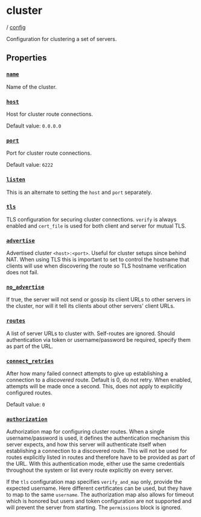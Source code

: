 # cluster

/ [config](/ref/config/index.md) 

Configuration for clustering a set of servers.

## Properties

### [`name`](/ref/config/name/index.md)

Name of the cluster.

### [`host`](/ref/config/host/index.md)

Host for cluster route connections.

Default value: `0.0.0.0`

### [`port`](/ref/config/port/index.md)

Port for cluster route connections.

Default value: `6222`

### [`listen`](/ref/config/listen/index.md)

This is an alternate to setting the `host` and `port` separately.

### [`tls`](/ref/config/tls/index.md)

TLS configuration for securing cluster connections.
`verify` is always enabled and `cert_file` is used for
both client and server for mutual TLS.

### [`advertise`](/ref/config/advertise/index.md)

Advertised cluster `<host>:<port>`. Useful for cluster setups since
behind NAT. When using TLS this is important to set to control the
hostname that clients will use when discovering the route so TLS
hostname verification does not fail.

### [`no_advertise`](/ref/config/no_advertise/index.md)

If true, the server will not send or gossip its client URLs to other servers in the cluster, nor
will it tell its clients about other servers' client URLs.

### [`routes`](/ref/config/routes/index.md)

A list of server URLs to cluster with. Self-routes are ignored. Should authentication via token or username/password
be required, specify them as part of the URL.

### [`connect_retries`](/ref/config/connect_retries/index.md)

After how many failed connect attempts to give up establishing a connection to a *discovered* route. Default is 0, do not retry.
When enabled, attempts will be made once a second. This, does not apply to explicitly configured routes.

Default value: `0`

### [`authorization`](/ref/config/authorization/index.md)

Authorization map for configuring cluster routes. When a single username/password is used, it defines the authentication mechanism
this server expects, and how this server will authenticate itself when establishing a connection to a discovered route. This will
not be used for routes explicitly listed in routes and therefore have to be provided as part of the URL. With this authentication
mode, either use the same credentials throughout the system or list every route explicitly on every server.

If the `tls` configuration map specifies `verify_and_map` only, provide the expected username. Here different certificates can be
used, but they have to map to the same `username`. The authorization map also allows for timeout which is honored but users and
token configuration are not supported and will prevent the server from starting. The `permissions` block is ignored.


